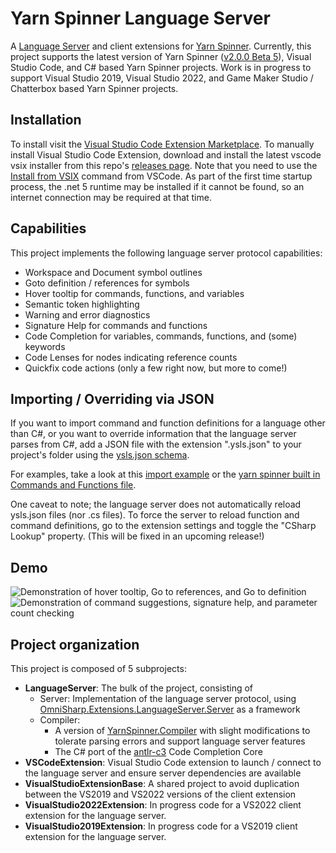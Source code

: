 # Yarn Spinner Language Server
A [Language Server](https://microsoft.github.io/language-server-protocol/) and client extensions for [Yarn Spinner](https://github.com/YarnSpinnerTool/YarnSpinner). Currently, this project supports the latest version of Yarn Spinner ([v2.0.0 Beta 5](https://github.com/YarnSpinnerTool/YarnSpinner/releases/tag/v2.0.0-beta5)), Visual Studio Code, and C# based Yarn Spinner projects. Work is in progress to support Visual Studio 2019, Visual Studio 2022, and Game Maker Studio / Chatterbox based Yarn Spinner projects.

## Installation
To install visit the [Visual Studio Code Extension Marketplace](https://marketplace.visualstudio.com/items?itemName=Pappleby.yarn-spinner-language-server). To manually install Visual Studio Code Extension, download and install the latest vscode vsix installer from this repo's [releases page](https://github.com/pappleby/YarnSpinnerLanguageServer/releases). Note that you need to use the [Install from VSIX](https://user-images.githubusercontent.com/408888/133859287-0ec32501-a711-4ed4-922c-cc7e3c788783.png) command from VSCode. As part of the first time startup process, the .net 5 runtime may be installed if it cannot be found, so an internet connection may be required at that time.


## Capabilities
This project implements the following language server protocol capabilities:

- Workspace and Document symbol outlines
- Goto definition / references for symbols
- Hover tooltip for commands, functions, and variables
- Semantic token highlighting
- Warning and error diagnostics
- Signature Help for commands and functions
- Code Completion for variables, commands, functions, and (some) keywords
- Code Lenses for nodes indicating reference counts
- Quickfix code actions (only a few right now, but more to come!)

## Importing / Overriding via JSON
If you want to import command and function definitions for a language other than C#, or you want to override information that the language server parses from C#, add a JSON file with the extension ".ysls.json" to your project's folder using the [ysls.json schema](/LanguageServer/src/Server/Documentation/ysls.schema.json). 

For examples, take a look at this [import example](/LanguageServer/ImportExample.ysls.json) or the [yarn spinner built in Commands and Functions file](/LanguageServer/src/Server/Documentation/BuiltInFunctionsAndCommands.ysls.json). 

One caveat to note; the language server does not automatically reload ysls.json files (nor .cs files). To force the server to reload function and command definitions, go to the extension settings and toggle the "CSharp Lookup" property. (This will be fixed in an upcoming release!)


## Demo
<img src="https://user-images.githubusercontent.com/408888/133907128-ab3fe7a3-b2cf-4ce6-98d7-65f048fbae1f.gif" alt="Demonstration of hover tooltip, Go to references, and Go to definition" />

<img src="https://user-images.githubusercontent.com/408888/133907396-9cabe05b-bdf8-44d3-a8df-6e44e55fab98.gif" alt="Demonstration of command suggestions, signature help, and parameter count checking" />


## Project organization
This project is composed of 5 subprojects:
- **LanguageServer**: The bulk of the project, consisting of 
  - Server: Implementation of the language server protocol, using [OmniSharp.Extensions.LanguageServer.Server](https://github.com/OmniSharp/csharp-language-server-protocol) as a framework
  - Compiler: 
    - A version of [YarnSpinner.Compiler](https://github.com/YarnSpinnerTool/YarnSpinner/tree/main/YarnSpinner.Compiler) with slight modifications to tolerate parsing errors and support language server features
    - The C# port of the [antlr-c3](https://github.com/mike-lischke/antlr4-c3) Code Completion Core
- **VSCodeExtension**: Visual Studio Code extension to launch / connect to the language server and ensure server dependencies are available
- **VisualStudioExtensionBase**: A shared project to avoid duplication between the VS2019 and VS2022 versions of the client extension
- **VisualStudio2022Extension**: In progress code for a VS2022 client extension for the language server.
- **VisualStudio2019Extension**: In progress code for a VS2019 client extension for the language server.

